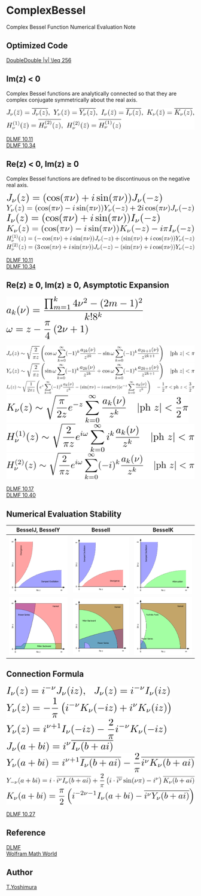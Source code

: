 # ComplexBessel
 Complex Bessel Function Numerical Evaluation Note
 
## Optimized Code
[DoubleDouble |&nu;| \leq 256](DDoubleOptimizedBessel)
 
## Im(z) &lt; 0
Complex Bessel functions are analytically connected so that they are complex conjugate symmetrically about the real axis.

![bessel conj](figures/bessel_conj.svg)  

[DLMF 10.11](https://dlmf.nist.gov/10.11)  
[DLMF 10.34](https://dlmf.nist.gov/10.34)  
 
## Re(z) &lt; 0, Im(z) &geq; 0
Complex Bessel functions are defined to be discontinuous on the negative real axis.

![besselj minus rez](figures/besselj_minus_rez.svg)  
![bessely minus rez](figures/bessely_minus_rez.svg)  
![besseli minus rez](figures/besseli_minus_rez.svg)  
![besselk minus rez](figures/besselk_minus_rez.svg)  
![hankel1 minus rez](figures/hankel1_minus_rez.svg)  
![hankel2 minus rez](figures/hankel2_minus_rez.svg)  

[DLMF 10.11](https://dlmf.nist.gov/10.11)  
[DLMF 10.34](https://dlmf.nist.gov/10.34)  

## Re(z) &geq; 0, Im(z) &geq; 0, Asymptotic Expansion

![hankel coef](figures/hankel_coef.svg)  
![hankel omega](figures/hankel_omega.svg)  

![besselj asymp](figures/besselj_asymp.svg)  
![bessely asymp](figures/bessely_asymp.svg)  
![besseli asymp](figures/besseli_asymp.svg)  
![besselk asymp](figures/besselk_asymp.svg)  
![hankel1 asymp](figures/hankel1_asymp.svg)  
![hankel2 asymp](figures/hankel2_asymp.svg)  

[DLMF 10.17](https://dlmf.nist.gov/10.17)  
[DLMF 10.40](https://dlmf.nist.gov/10.40)  

## Numerical Evaluation Stability

|BesselJ, BesselY|BesselI|BesselK|
|---|---|---|
|![besseljy stat](figures/besseljy_stat.svg)|![besseli stat](figures/besseli_stat.svg)|![besselk stat](figures/besselk_stat.svg)|
|![besseljy convergence](figures/besseljy_convergence.svg)|![besseli convergence](figures/besseli_convergence.svg)|![besselk convergence](figures/besselk_convergence.svg)|

## Connection Formula

![besselji](figures/besselji.svg)  
![besselyk](figures/besselyk.svg)  
![besselyk](figures/besselyk2.svg)  
![bessel itoj](figures/bessel_itoj.svg)  
![bessel ktoy](figures/bessel_ktoy.svg)  
![bessel ktoy minus](figures/bessel_ktoy_minus.svg)  
![bessel ytok](figures/bessel_ytok.svg)  

[DLMF 10.27](https://dlmf.nist.gov/10.27)  
 
## Reference
[DLMF](https://dlmf.nist.gov/10)  
[Wolfram Math World](https://mathworld.wolfram.com/BesselFunction.html)

## Author

[T.Yoshimura](https://github.com/tk-yoshimura)
